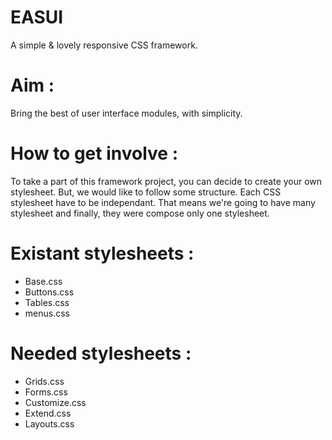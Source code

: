 EASUI
=====

A simple &amp; lovely responsive CSS framework.


# Aim : 
Bring the best of user interface modules, with simplicity.


# How to get involve : 

To take a part of this framework project, you can decide to create your own stylesheet. But, we would like to follow some structure.
Each CSS stylesheet have to be independant. That means we're going to have many stylesheet and finally, they were compose only one stylesheet. 

# Existant stylesheets : 

* Base.css 
* Buttons.css 
* Tables.css 
* menus.css 

# Needed stylesheets : 

* Grids.css
* Forms.css
* Customize.css
* Extend.css
* Layouts.css

